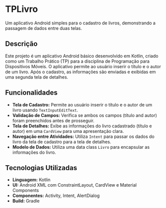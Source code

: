 # TPLivro

Um aplicativo Android simples para o cadastro de livros, demonstrando a passagem de dados entre duas telas.

## Descrição

Este projeto é um aplicativo Android básico desenvolvido em Kotlin, criado como um Trabalho Prático (TP) para a disciplina de Programação para Dispositivos Móveis. O aplicativo permite ao usuário inserir o título e o autor de um livro. Após o cadastro, as informações são enviadas e exibidas em uma segunda tela de detalhes.

## Funcionalidades

* **Tela de Cadastro:** Permite ao usuário inserir o título e o autor de um livro usando `TextInputEditText`.
* **Validação de Campos:** Verifica se ambos os campos (título and autor) foram preenchidos antes de prosseguir.
* **Tela de Detalhes:** Exibe as informações do livro cadastrado (título e autor) em uma `CardView` para uma apresentação clara.
* **Navegação entre Atividades:** Utiliza `Intent` para passar os dados do livro da tela de cadastro para a tela de detalhes.
* **Modelo de Dados:** Utiliza uma data class `Livro` para encapsular as informações do livro.

## Tecnologias Utilizadas

* **Linguagem:** Kotlin
* **UI:** Android XML com ConstraintLayout, CardView e Material Components
* **Componentes:** Activity, Intent, AlertDialog
* **Build:** Gradle

